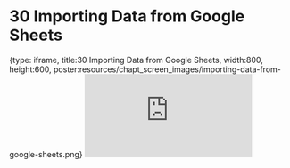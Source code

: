# 30 Importing Data from Google Sheets
 
{type: iframe, title:30 Importing Data from Google Sheets, width:800, height:600, poster:resources/chapt_screen_images/importing-data-from-google-sheets.png}
![](https://datatrail-jhu.github.io/DataTrail/no_toc/importing-data-from-google-sheets.html)
 

 
